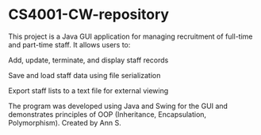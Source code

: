 # CS4001-CW-repository
This project is a Java GUI application for managing recruitment of full-time and part-time staff.
It allows users to:

Add, update, terminate, and display staff records

Save and load staff data using file serialization

Export staff lists to a text file for external viewing

The program was developed using Java and Swing for the GUI and demonstrates principles of OOP (Inheritance, Encapsulation, Polymorphism).
Created by Ann S.
